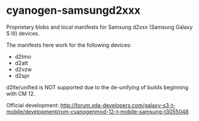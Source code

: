 # cyanogen-samsungd2xxx
Proprietary blobs and local manifests for Samsung d2xxx (Samsung Galaxy S III) devices.

The manifests here work for the following devices:

- d2tmo
- d2att
- d2vzw
- d2spr

d2lte/unified is NOT supported due to the de-unifying of builds beginning with CM 12.

Official development: http://forum.xda-developers.com/galaxy-s3-t-mobile/development/rom-cyanogenmod-12-t-mobile-samsung-t3055048
